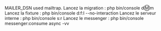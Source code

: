 MAILER_DSN used mailtrap.
Lancez la migration : php bin/console d:m:m
Lancez la fixture : php bin/console d:f:l --no-interaction
Lancez le serveur interne : php bin/console s:r
Lancez le messenger : php bin/console messenger:consume async -vv